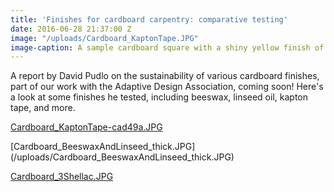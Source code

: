 ```yaml
---
title: 'Finishes for cardboard carpentry: comparative testing'
date: 2016-06-28 21:37:00 Z
image: "/uploads/Cardboard_KaptonTape.JPG"
image-caption: A sample cardboard square with a shiny yellow finish of Kapton tape.
---
```


A report by David Pudlo on the sustainability of various cardboard finishes, part of our work with the Adaptive Design Association, coming soon! Here's a look at some finishes he tested, including beeswax, linseed oil, kapton tape, and more.

[Cardboard_KaptonTape-cad49a.JPG](/uploads/Cardboard_KaptonTape-cad49a.JPG)

[Cardboard_BeeswaxAndLinseed_thick.JPG]
(/uploads/Cardboard_BeeswaxAndLinseed_thick.JPG)

[Cardboard_3Shellac.JPG](/uploads/Cardboard_3Shellac.JPG)





